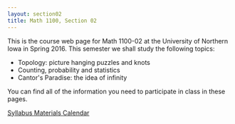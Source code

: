 ```yaml
---
layout: section02
title: Math 1100, Section 02
---
```


This is the course web page for Math 1100-02 at the
University of Northern Iowa in Spring 2016. This semester
we shall study the following topics:

  * Topology: picture hanging puzzles and knots
  * Counting, probability and statistics
  * Cantor's Paradise: the idea of infinity

You can find all of the information you need to participate
in class in these pages.

<div class="btn-group btn-group-justified">
  <a class="btn btn-primary btn-lg" href="{{site.baseurl}}/section02/syllabus/">
    Syllabus
  </a>
  <a class="btn btn-info btn-lg" href="{{site.baseurl}}/section02/materials/">
    Materials
  </a>
  <a class="btn btn-primary btn-lg" href="{{site.baseurl}}/section02/calendar/">
    Calendar
  </a>  
</div>
<div class="visible-xs visible-sm">
  <p>&nbsp;</p
</div>
